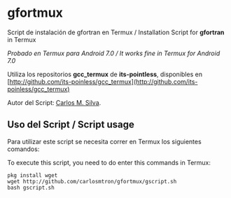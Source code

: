 # gfortmux
Script de instalación de gfortran en Termux / Installation Script for **gfortran** in Termux

_Probado en Termux para Android 7.0 / It works fine in Termux for Android 7.0_

Utiliza los repositorios **gcc_termux** de **its-pointless**,
disponibles en [http://github.com/its-poinless/gcc_termux](http://github.com/its-poinless/gcc_termux)

Autor del Script: [Carlos M. Silva](https://github.com/carlosmtron/gfortmux).



## Uso del Script / Script usage
Para utilizar este script se necesita correr en Termux los siguientes comandos:

To execute this script, you need to do enter this commands in Termux:
~~~~
pkg install wget
wget http://github.com/carlosmtron/gfortmux/gscript.sh
bash gscript.sh
~~~~
